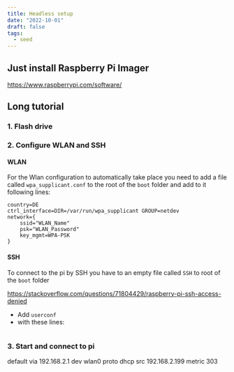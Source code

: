 ```yaml
---
title: Headless setup
date: "2022-10-01"
draft: false
tags:
  - seed
---
```


## Just install Raspberry Pi Imager

https://www.raspberrypi.com/software/

## Long tutorial

### 1. Flash drive

### 2. Configure WLAN and SSH

#### WLAN

For the Wlan configuration to automatically take place you need to add a file
called `wpa_supplicant.conf` to the root of the `boot` folder and add to it
following lines:

```Vim
country=DE
ctrl_interface=DIR=/var/run/wpa_supplicant GROUP=netdev
network={
    ssid="WLAN_Name"
    psk="WLAN_Password"
    key_mgmt=WPA-PSK
}
```

#### SSH

To connect to the pi by SSH you have to an empty file called `SSH` to root of
the `boot` folder

https://stackoverflow.com/questions/71804429/raspberry-pi-ssh-access-denied

- Add `userconf`
- with these lines:

```Vim

```

### 3. Start and connect to pi

default via 192.168.2.1 dev wlan0 proto dhcp src 192.168.2.199 metric 303
